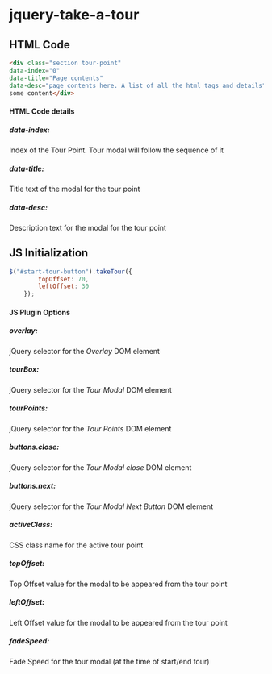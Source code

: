 # jquery-take-a-tour


## HTML Code
```html
<div class="section tour-point" 
data-index="0" 
data-title="Page contents" 
data-desc="page contents here. A list of all the html tags and details">
some content</div>
```

#### HTML Code details
##### data-index: 
Index of the Tour Point. Tour modal will follow the sequence of it

##### data-title: 
Title text of the modal for the tour point

##### data-desc: 
Description text for the modal for the tour point

## JS Initialization
```javascript
$("#start-tour-button").takeTour({
        topOffset: 70,
        leftOffset: 30
    });
```

#### JS Plugin Options
##### overlay: 
jQuery selector for the _Overlay_ DOM element

##### tourBox: 
jQuery selector for the _Tour Modal_ DOM element

##### tourPoints: 
jQuery selector for the _Tour Points_ DOM element

##### buttons.close: 
jQuery selector for the _Tour Modal close_ DOM element

##### buttons.next: 
jQuery selector for the _Tour Modal Next Button_ DOM element

##### activeClass: 
CSS class name for the active tour point

##### topOffset: 
Top Offset value for the modal to be appeared from the tour point

##### leftOffset: 
Left Offset value for the modal to be appeared from the tour point

##### fadeSpeed: 
Fade Speed for the tour modal (at the time of start/end tour)
